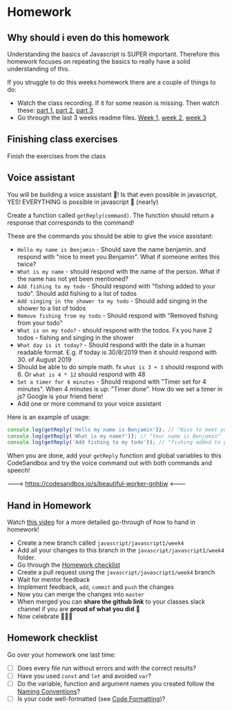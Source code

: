 # Homework

## Why should i even do this homework

Understanding the basics of Javascript is SUPER important. Therefore this homework focuses on repeating the basics to really have a solid understanding of this.

If you struggle to do this weeks homework there are a couple of things to do:

- Watch the class recording. If it for some reason is missing. Then watch these: [part 1](https://www.youtube.com/watch?v=Mo54btMPN7Q), [part 2](https://www.youtube.com/watch?v=mSUAoual5sE), [part 3](https://www.youtube.com/watch?v=uq3NnTtXqsU)
- Go through the last 3 weeks readme files. [Week 1](../week1/readme.md#variables), [week 2](../week2/readme.md#recap-logical-operators), [week 3](../week3/readme.md#objects)

## Finishing class exercises

Finish the exercises from the class

## Voice assistant

You will be building a voice assistant 🤖! Is that even possible in javascript, YES! EVERYTHING is possible in javascript 💪 (nearly)

Create a function called `getReply(command)`. The function should return a response that corresponds to the command!

These are the commands you should be able to give the voice assistant:

- `Hello my name is Benjamin` - Should save the name benjamin. and respond with "nice to meet you Benjamin". What if someone writes this twice?
- `What is my name` - should respond with the name of the person. What if the name has not yet been mentioned?
- `Add fishing to my todo` - Should respond with "fishing added to your todo". Should add fishing to a list of todos
- `Add singing in the shower to my todo` - Should add singing in the shower to a list of todos
- `Remove fishing from my todo` - Should respond with "Removed fishing from your todo"
- `What is on my todo?` - should respond with the todos. Fx you have 2 todos - fishing and singing in the shower
- `What day is it today?` - Should respond with the date in a human readable format. E.g. if today is 30/8/2019 then it should respond with 30. of August 2019
- Should be able to do simple math. fx `what is 3 + 3` should respond with 6. Or `what is 4 * 12` should respond with 48
- `Set a timer for 4 minutes` - Should respond with "Timer set for 4 minutes". When 4 minutes is up: "Timer done". How do we set a timer in js? Google is your friend here!
- Add one or more command to your voice assistant

Here is an example of usage:

```js
console.log(getReply('Hello my name is Benjamin')); // "Nice to meet you benjamin"
console.log(getReply('What is my name?')); // "Your name is Benjamin"
console.log(getReply('Add fishing to my todo')); // "fishing added to your todo"
```

When you are done, add your `getReply` function and global variables to this CodeSandbox and try the voice command out with both commands and speech!

---> <https://codesandbox.io/s/beautiful-worker-gnhbw> <---

## Hand in Homework

Watch [this video](https://www.youtube.com/watch?v=feyBVDhFQuk) for a more detailed go-through of how to hand in homework!

- Create a new branch called `javascript/javascript1/week4`
- Add all your changes to this branch in the `javascript/javascript1/week4` folder.
- Go through the [Homework checklist](#homework-checklist)
- Create a pull request using the `javascript/javascript1/week4` branch
- Wait for mentor feedback
- Implement feedback, `add`, `commit` and `push` the changes
- Now you can merge the changes into `master`
- When merged you can **share the github link** to your classes slack channel if you are **proud of what you did** 💪
- Now celebrate 🎉🎉🎉

## Homework checklist

Go over your homework one last time:

- [ ] Does every file run without errors and with the correct results?
- [ ] Have you used `const` and `let` and avoided `var`?
- [ ] Do the variable, function and argument names you created follow the [Naming Conventions](https://github.com/HackYourFuture/fundamentals/blob/master/fundamentals/naming_conventions.md)?
- [ ] Is your code well-formatted (see [Code Formatting](https://github.com/HackYourFuture/fundamentals/blob/master/fundamentals/naming_conventions.md))?
